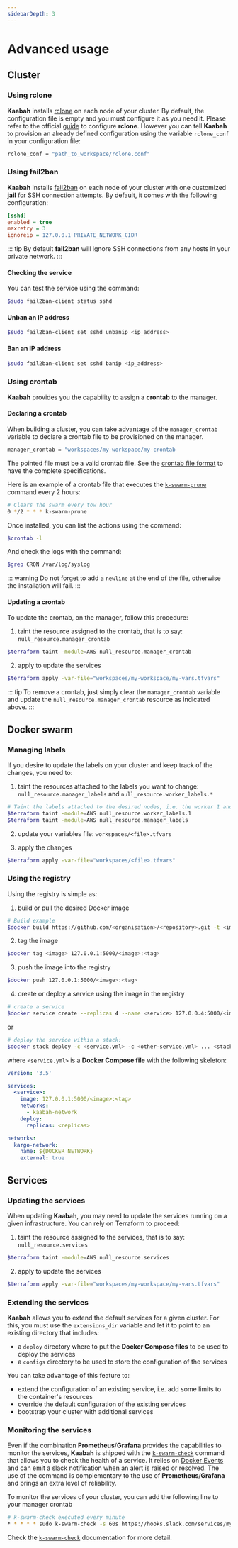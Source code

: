 ```yaml
---
sidebarDepth: 3
---
```


# Advanced usage

## Cluster 

### Using rclone

**Kaabah** installs [rclone](https://https://rclone.org/) on each node of your cluster. By default, the configuration file is empty and you must configure it as you need it. Please refer to the official [guide](https://rclone.org/docs/#configure) to configure **rclone**.
However you can tell **Kaabah** to provision an already defined configuration using the variable `rclone_conf` in your configuration file:

```bash
rclone_conf = "path_to_workspace/rclone.conf"
```

### Using fail2ban

**Kaabah** installs [fail2ban](https://www.fail2ban.org/wiki/index.php/Main_Page) on each node of your cluster with one customized **jail** for SSH connection attempts. By default, it comes with the following configuration:

```ini
[sshd]
enabled = true
maxretry = 3
ignoreip = 127.0.0.1 PRIVATE_NETWORK_CIDR
```

::: tip
By default **fail2ban** will ignore SSH connections from any hosts in your private network.
:::

#### Checking the service

You can test the service using the command:

```bash
$sudo fail2ban-client status sshd
```

#### Unban an IP address

```bash
$sudo fail2ban-client set sshd unbanip <ip_address>
```

#### Ban an IP address

```bash
$sudo fail2ban-client set sshd banip <ip_address>
```

### Using crontab

**Kaabah** provides you the capability to assign a **crontab** to the manager.

#### Declaring a crontab

When building a cluster, you can take advantage of the `manager_crontab` variable to declare a crontab file to be provisioned on the manager.

```bash
manager_crontab = "workspaces/my-workspace/my-crontab
```

The pointed file must be a valid crontab file. See the [crontab file format](https://en.wikipedia.org/wiki/Cron) to have the complete specifications.

Here is an example of a crontab file that executes the [`k-swarm-prune`](../reference/helper-commands.md#k-swarm-prune) command every 2 hours:

```bash
# Clears the swarm every tow hour
0 */2 * * * k-swarm-prune

```

Once installed, you can list the actions using the command:

```bash
$crontab -l
```

And check the logs with the command:

```bash
$grep CRON /var/log/syslog
```

::: warning
Do not forget to add a `newline` at the end of the file, otherwise the installation will fail.
:::

#### Updating a crontab

To update the crontab, on the manager, follow this procedure:

1. taint the resource assigned to the crontab, that is to say: `null_resource.manager_crontab`

```bash
$terraform taint -module=AWS null_resource.manager_crontab
```

2. apply to update the services

```bash
$terraform apply -var-file="workspaces/my-workspace/my-vars.tfvars"
```

::: tip
To remove a crontab, just simply clear the `manager_crontab` variable and update the `null_resource.manager_crontab` resource as indicated above.
:::

## Docker swarm

### Managing labels

If you desire to update the labels on your cluster and keep track of the changes, you need to:

1. taint the resources attached to the labels you want to change: `null_resource.manager_labels` and `null_resource.worker_labels.*` 

```bash
# Taint the labels attached to the desired nodes, i.e. the worker 1 and the manager
$terraform taint -module=AWS null_resource.worker_labels.1
$terraform taint -module=AWS null_resource.manager_labels
```

2. update your variables file: `workspaces/<file>.tfvars`
   
3. apply the changes

```bash
$terraform apply -var-file="workspaces/<file>.tfvars"
```

### Using the registry

Using the registry is simple as:

1. build or pull the desired Docker image

```bash
# Build example
$docker build https://github.com/<organisation>/<repository>.git -t <image>
```

2. tag the image
  
```bash
$docker tag <image> 127.0.0.1:5000/<image>:<tag>
```

3. push the image into the registry

```bash
$docker push 127.0.0.1:5000/<image>:<tag>
```

4. create or deploy a service using the image in the registry

```bash
# create a service
$docker service create --replicas 4 --name <service> 127.0.0.4:5000/<image>:<tag>
```

or 

```bash
# deploy the service within a stack:
$docker stack deploy -c <service.yml> -c <other-service.yml> ... <stack>
```

where `<service.yml>` is a **Docker Compose file** with the following skeleton:

```yaml
version: '3.5'

services:
  <service>:
    image: 127.0.0.1:5000/<image>:<tag>
    networks:
      - kaabah-network
    deploy:
      replicas: <replicas>

networks:
  kargo-network:
    name: ${DOCKER_NETWORK}
    external: true
```

## Services

### Updating the services

When updating **Kaabah**, you may need to update the services running on a given infrastructure. You can rely on Terraform to proceed:

1. taint the resource assigned to the services, that is to say: `null_resource.services`

```bash
$terraform taint -module=AWS null_resource.services
```

2. apply to update the services

```bash
$terraform apply -var-file="workspaces/my-workspace/my-vars.tfvars"
```

### Extending the services

**Kaabah** allows you to extend the default services for a given cluster. For this, you must use the `extensions_dir` variable and let it to point to an existing directory that includes:
* a `deploy` directory where to put the **Docker Compose files** to be used to deploy the services
* a `configs` directory to be used to store the configuration of the services

You can take advantage of this feature to:
* extend the configuration of an existing service, i.e. add some limits to the container's resources
* override the default configuration of the existing services
* bootstrap your cluster with additional services
  
### Monitoring the services

Even if the combination **Prometheus**/**Grafana** provides the capabilities to monitor the services, **Kaabah** is shipped with the [`k-swarm-check`](../reference/helper-commands.md#k-swarm-check) command that allows you to check the health of a service. It relies on [Docker Events](https://docs.docker.com/engine/reference/commandline/events/) and can emit a slack notification when an alert is raised or resolved. The use of the command is complementary to the use of **Prometheus**/**Grafana** and brings an extra level of reliability.

To monitor the services of your cluster, you can add the following line to your manager crontab

```bash
# k-swarm-check executed every minute
* * * * * sudo k-swarm-check -s 60s https://hooks.slack.com/services/my-application-webook 
```

Check the [`k-swarm-check`](../reference/helper-commands.md#k-swarm-check) documentation for more detail.
